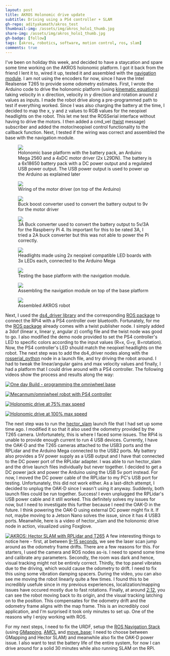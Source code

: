 ```yaml
---
layout: post
title: AKROS Holonomic drive update
subtitle: Driving using a PS4 controller + SLAM
gh-repo: adityakamath/akros_test
thumbnail-img: /assets/img/akros_holo1_thumb.jpg
share-img: /assets/img/akros_holo1_thumb.jpg
gh-badge: [follow]
tags: [akros, robotics, software, motion control, ros, slam]
comments: true
---
```


I've been on holiday this week, and decided to have a staycation and spare some time working on the AKROS holonomic platform. I got it back from the friend I lent it to, wired it up, tested it and assembled with the [navigation module](https://adityakamath.github.io/2021-08-01-navigation-module-design-update/). I am not using the encoders for now, since I have the Intel Realsense T265 to provide some odometry estimates. First, I wrote the Arduino code to drive the holonomic platform (using [kinematic equations](https://research.ijcaonline.org/volume113/number3/pxc3901586.pdf)) taking velocity in x direction, velocity in y direction and rotation around z values as inputs. I made the robot drive along a pre-programmed path to test if everything worked. Since I was also charging the battery at the time, I decided to map the x, y and z values to RGB values for the neopixel headlights on the robot. This let me test the ROSSerial interface without having to drive the motors. I then added a cmd_vel ([twist](http://docs.ros.org/en/api/geometry_msgs/html/msg/Twist.html) message) subscriber and added the motor/neopixel control functionality to the callback function. Next, I tested if the wiring was correct and assembled the base with the navigation module.

<figure class="aligncenter">
	<img src="https://adityakamath.github.io/assets/img/akros_base_holo.jpg" />
	<figcaption>Holonomic base platform with the battery pack, an Arduino Mega 2560 and a 4xDC motor driver (2x L29DN). The battery is a 6x18650 battery pack with a DC power output and a regulated USB power output. The USB power output is used to power up the Arduino as explained later</figcaption>
</figure>

<figure class="aligncenter">
	<img src="https://adityakamath.github.io/assets/img/akros_motor_driver.jpg" />
	<figcaption>Wiring of the motor driver (on top of the Arduino)</figcaption>
</figure>

<figure class="aligncenter">
	<img src="https://adityakamath.github.io/assets/img/akros_buck_boost_converter.jpg" />
	<figcaption>Buck boost converter used to convert the battery output to 9v for the motor driver</figcaption>
</figure>

<figure class="aligncenter">
	<img src="https://adityakamath.github.io/assets/img/akros_buck_converter.jpg" />
	<figcaption>3A Buck converter used to convert the battery output to 5v/3A for the Raspberry Pi 4. Its important for this to be rated 3A, I tried a 2A buck converter but this was not able to power the Pi correctly.</figcaption>
</figure>

<figure class="aligncenter">
	<img src="https://adityakamath.github.io/assets/img/akros_neopixel_headlight.jpg" />
	<figcaption>Headlights made using 2x neopixel compatible LED boards with 3x LEDs each, connected to the Arduino Mega</figcaption>
</figure>

<figure class="aligncenter">
	<img src="https://adityakamath.github.io/assets/img/akros_holo_testing.jpg" />
	<figcaption>Testing the base platform with the navigation module.</figcaption>
</figure>

<figure class="aligncenter">
	<img src="https://adityakamath.github.io/assets/img/akros_holo_assy1.jpg" />
	<figcaption>Assembling the navigation module on top of the base platform</figcaption>
</figure>

<figure class="aligncenter">
	<img src="https://adityakamath.github.io/assets/img/akros_holo_assd.jpg" />
	<figcaption>Assembled AKROS robot</figcaption>
</figure>

Next, I used the [ds4_driver library](https://github.com/chrippa/ds4drv) and the corresponding [ROS package](http://wiki.ros.org/ds4_driver) to connect the RPi4 with a PS4 controller over bluetooth. Fortunately, for me the [ROS package](https://github.com/naoki-mizuno/ds4_driver) already comes with a twist publisher node. I simply added a 3dof (linear x, linear y, angular z) config file and the twist node was good to go. I also modified the demo node provided to set the PS4 controller's LED to specific colors according to the input values (R=x, G=y, B=rotation). Now, the PS4 controller's LED should match the neopixel headlights on the robot. The next step was to add the ds4_driver nodes along with the [rosserial_python](http://wiki.ros.org/rosserial_python) node in a launch file, and try driving the robot around. I had to tweak the linear/angular gains and max velocity values and finally, I had a platform that I could drive around with a PS4 controller. The following videos show the process and results along the way:
  
[![One day Build - programming the omniwheel base](https://adityakamath.github.io/assets/img/akros_holo_vid1_ss.png)](https://www.youtube.com/watch?v=fXdokZt8AuA "[One day Build - programming the omniwheel base - Click to Watch!")
  
[![Mecannum/omniwheel robot with PS4 controller](https://adityakamath.github.io/assets/img/akros_holo_vid2_ss.png)](https://www.youtube.com/watch?v=iH0Y-vLhRmg "[Mecannum/omniwheel robot with PS4 controller - Click to Watch!")
  
[![Holonomic drive at 75% max speed](https://adityakamath.github.io/assets/img/akros_holo_vid3_ss.png)](https://www.youtube.com/watch?v=EfRlgJKz71Y "[Holonomic drive at 75% max speed - Click to Watch!")
  
[![Holonomic drive at 100% max speed](https://adityakamath.github.io/assets/img/akros_holo_vid4_ss.png)](https://www.youtube.com/watch?v=eQa8TO2GJB0 "[Holonomic drive at 75% max speed - Click to Watch!")
  
The next step was to run the [hector_slam](http://wiki.ros.org/hector_slam) launch file that I had set up some time ago. I modified it so that it also used the odometry provided by the T265 camera. Unfortunately, this is where I faced some issues. The RPi4 is unable to provide enough current to run 4 USB devices. Currently, I have the OAK-D and the T265 cameras attached to the USB3 ports and the RPLidar and the Arduino Mega connected to the USB2 ports. My battery also provides a 5V power supply as a USB output and I have that connected to the DC power port of the RPLidar adapter. I was able to run hector_slam and the drive launch files individually but never together. I decided to get a DC power jack and power the Arduino using the USB 5v port instead. For now, I moved the DC power cable of the RPLidar to my PC's USB port for testing. Unfortunately, this did not work either. As a last-ditch attempt, I decided to unplug the OAK-D since I wasn't using it anyway. Suddenly, both launch files could be run together. Success! I even unplugged the RPLidar's USB power cable and it still worked. This definitely solves my issues for now, but I need to investigate this further because I need the OAK-D in the future. I think powering the OAK-D using external DC power might fix it. If not, maybe moving to a Jetson Nano solves the issue, since it has 4 USB3 ports. Meanwhile, here is a video of hector_slam and the holonomic drive node in action, visualized using Foxglove. 
  
[![AKROS: Hector SLAM with RPLidar and T265](https://adityakamath.github.io/assets/img/akros_holo_vid5_ss.png)](https://www.youtube.com/watch?v=Yr-N-6RIQSU "[AKROS: Hector SLAM with RPLidar and T265 - Click to Watch!")
A few interesting things to notice here - first, at between [9-15 seconds](https://youtu.be/Yr-N-6RIQSU?t=8), we see the laser scan jump around as the odometry frame drifts. There are a few reasons for this. For starters, I used the camera and ROS nodes as-is. I need to spend some time and calibrate any parameters. Secondly, the room was dark and hence, visual tracking might not be entirely correct. Thirdly, the top panel vibrates due to the driving, which would cause the odometry to drift. I need to fix this using some vibration damping spacers. During the video, you can also see me moving the robot linearly quite a few times. I found this to be incredibly usefule since in my previous experiences, localization/mapping issues have occured mostly due to fast rotations. Finally, at around [2:12](https://youtu.be/Yr-N-6RIQSU?t=132), you can see the robot moving back to its origin, and the visual tracking latching on to the position. This compensates for the odometry drift and the odometry frame aligns with the map frame. This is an incredibly cool application, and I'm surprised it took only minutes to set up. One of the reasons why I enjoy working with ROS.
  
For my next steps, I need to fix the URDF, setup the [ROS Navigation Stack](http://wiki.ros.org/navigation) (using [GMapping](http://wiki.ros.org/gmapping), [AMCL](http://wiki.ros.org/amcl) and [move_base](http://wiki.ros.org/move_base); I need to choose between GMapping and Hector SLAM) and meanwhile also fix the OAK-D power issue. I also want to test the battery life of the entire system, for now I can drive around for a solid 30 minutes while also running SLAM on the RPi. 
